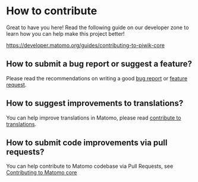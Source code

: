 # How to contribute

Great to have you here! Read the following guide on our developer zone to learn how you can help make this project
better!

https://developer.matomo.org/guides/contributing-to-piwik-core

## How to submit a bug report or suggest a feature?

Please read the recommendations on writing a
good [bug report](https://developer.matomo.org/guides/core-team-workflow#submitting-a-bug-report)
or [feature request](https://developer.matomo.org/guides/core-team-workflow#submitting-a-feature-request).

## How to suggest improvements to translations?

You can help improve translations in Matomo, please
read [contribute to translations](https://github.com/matomo-org/matomo/blob/master/lang/README.md).

## How to submit code improvements via pull requests?

You can help contribute to Matomo codebase via Pull Requests,
see [Contributing to Matomo core](https://developer.matomo.org/guides/contributing-to-piwik-core)

